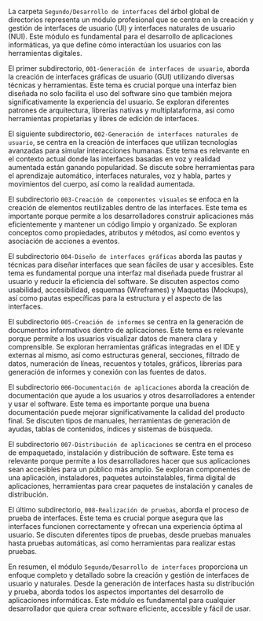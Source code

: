 La carpeta `Segundo/Desarrollo de interfaces` del árbol global de directorios representa un módulo profesional que se centra en la creación y gestión de interfaces de usuario (UI) y interfaces naturales de usuario (NUI). Este módulo es fundamental para el desarrollo de aplicaciones informáticas, ya que define cómo interactúan los usuarios con las herramientas digitales.

El primer subdirectorio, `001-Generación de interfaces de usuario`, aborda la creación de interfaces gráficas de usuario (GUI) utilizando diversas técnicas y herramientas. Este tema es crucial porque una interfaz bien diseñada no solo facilita el uso del software sino que también mejora significativamente la experiencia del usuario. Se exploran diferentes patrones de arquitectura, librerías nativas y multiplataforma, así como herramientas propietarias y libres de edición de interfaces.

El siguiente subdirectorio, `002-Generación de interfaces naturales de usuario`, se centra en la creación de interfaces que utilizan tecnologías avanzadas para simular interacciones humanas. Este tema es relevante en el contexto actual donde las interfaces basadas en voz y realidad aumentada están ganando popularidad. Se discute sobre herramientas para el aprendizaje automático, interfaces naturales, voz y habla, partes y movimientos del cuerpo, así como la realidad aumentada.

El subdirectorio `003-Creación de componentes visuales` se enfoca en la creación de elementos reutilizables dentro de las interfaces. Este tema es importante porque permite a los desarrolladores construir aplicaciones más eficientemente y mantener un código limpio y organizado. Se exploran conceptos como propiedades, atributos y métodos, así como eventos y asociación de acciones a eventos.

El subdirectorio `004-Diseño de interfaces gráficas` aborda las pautas y técnicas para diseñar interfaces que sean fáciles de usar y accesibles. Este tema es fundamental porque una interfaz mal diseñada puede frustrar al usuario y reducir la eficiencia del software. Se discuten aspectos como usabilidad, accesibilidad, esquemas (Wireframes) y Maquetas (Mockups), así como pautas específicas para la estructura y el aspecto de las interfaces.

El subdirectorio `005-Creación de informes` se centra en la generación de documentos informativos dentro de aplicaciones. Este tema es relevante porque permite a los usuarios visualizar datos de manera clara y comprensible. Se exploran herramientas gráficas integradas en el IDE y externas al mismo, así como estructuras general, secciones, filtrado de datos, numeración de líneas, recuentos y totales, gráficos, librerías para generación de informes y conexión con las fuentes de datos.

El subdirectorio `006-Documentación de aplicaciones` aborda la creación de documentación que ayude a los usuarios y otros desarrolladores a entender y usar el software. Este tema es importante porque una buena documentación puede mejorar significativamente la calidad del producto final. Se discuten tipos de manuales, herramientas de generación de ayudas, tablas de contenidos, índices y sistemas de búsqueda.

El subdirectorio `007-Distribución de aplicaciones` se centra en el proceso de empaquetado, instalación y distribución de software. Este tema es relevante porque permite a los desarrolladores hacer que sus aplicaciones sean accesibles para un público más amplio. Se exploran componentes de una aplicación, instaladores, paquetes autoinstalables, firma digital de aplicaciones, herramientas para crear paquetes de instalación y canales de distribución.

El último subdirectorio, `008-Realización de pruebas`, aborda el proceso de prueba de interfaces. Este tema es crucial porque asegura que las interfaces funcionen correctamente y ofrecan una experiencia óptima al usuario. Se discuten diferentes tipos de pruebas, desde pruebas manuales hasta pruebas automáticas, así como herramientas para realizar estas pruebas.

En resumen, el módulo `Segundo/Desarrollo de interfaces` proporciona un enfoque completo y detallado sobre la creación y gestión de interfaces de usuario y naturales. Desde la generación de interfaces hasta su distribución y prueba, aborda todos los aspectos importantes del desarrollo de aplicaciones informáticas. Este módulo es fundamental para cualquier desarrollador que quiera crear software eficiente, accesible y fácil de usar.
